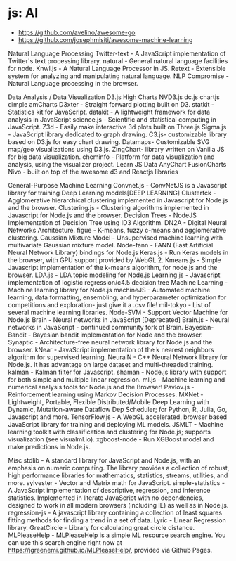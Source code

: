 # js: AI

* https://github.com/avelino/awesome-go
* https://github.com/josephmisiti/awesome-machine-learning

Natural Language Processing
Twitter-text - A JavaScript implementation of Twitter's text processing library.
natural - General natural language facilities for node.
Knwl.js - A Natural Language Processor in JS.
Retext - Extensible system for analyzing and manipulating natural language.
NLP Compromise - Natural Language processing in the browser.

Data Analysis / Data Visualization
D3.js
High Charts
NVD3.js
dc.js
chartjs
dimple
amCharts
D3xter - Straight forward plotting built on D3.
statkit - Statistics kit for JavaScript.
datakit - A lightweight framework for data analysis in JavaScript
science.js - Scientific and statistical computing in JavaScript.
Z3d - Easily make interactive 3d plots built on Three.js
Sigma.js - JavaScript library dedicated to graph drawing.
C3.js- customizable library based on D3.js for easy chart drawing.
Datamaps- Customizable SVG map/geo visualizations using D3.js.
ZingChart- library written on Vanilla JS for big data visualization.
cheminfo - Platform for data visualization and analysis, using the visualizer project.
Learn JS Data
AnyChart
FusionCharts
Nivo - built on top of the awesome d3 and Reactjs libraries

General-Purpose Machine Learning
Convnet.js - ConvNetJS is a Javascript library for training Deep Learning models[DEEP LEARNING]
Clusterfck - Agglomerative hierarchical clustering implemented in Javascript for Node.js and the browser.
Clustering.js - Clustering algorithms implemented in Javascript for Node.js and the browser.
Decision Trees - NodeJS Implementation of Decision Tree using ID3 Algorithm.
DN2A - Digital Neural Networks Architecture.
figue - K-means, fuzzy c-means and agglomerative clustering.
Gaussian Mixture Model - Unsupervised machine learning with multivariate Gaussian mixture model.
Node-fann - FANN (Fast Artificial Neural Network Library) bindings for Node.js
Keras.js - Run Keras models in the browser, with GPU support provided by WebGL 2.
Kmeans.js - Simple Javascript implementation of the k-means algorithm, for node.js and the browser.
LDA.js - LDA topic modeling for Node.js
Learning.js - Javascript implementation of logistic regression/c4.5 decision tree
Machine Learning - Machine learning library for Node.js
machineJS - Automated machine learning, data formatting, ensembling, and hyperparameter optimization for competitions and exploration- just give it a .csv file!
mil-tokyo - List of several machine learning libraries.
Node-SVM - Support Vector Machine for Node.js
Brain - Neural networks in JavaScript [Deprecated]
Brain.js - Neural networks in JavaScript - continued community fork of Brain.
Bayesian-Bandit - Bayesian bandit implementation for Node and the browser.
Synaptic - Architecture-free neural network library for Node.js and the browser.
kNear - JavaScript implementation of the k nearest neighbors algorithm for supervised learning.
NeuralN - C++ Neural Network library for Node.js. It has advantage on large dataset and multi-threaded training.
kalman - Kalman filter for Javascript.
shaman - Node.js library with support for both simple and multiple linear regression.
ml.js - Machine learning and numerical analysis tools for Node.js and the Browser!
Pavlov.js - Reinforcement learning using Markov Decision Processes.
MXNet - Lightweight, Portable, Flexible Distributed/Mobile Deep Learning with Dynamic, Mutation-aware Dataflow Dep Scheduler; for Python, R, Julia, Go, Javascript and more.
TensorFlow.js - A WebGL accelerated, browser based JavaScript library for training and deploying ML models.
JSMLT - Machine learning toolkit with classification and clustering for Node.js; supports visualization (see visualml.io).
xgboost-node - Run XGBoost model and make predictions in Node.js.

Misc
stdlib - A standard library for JavaScript and Node.js, with an emphasis on numeric computing. The library provides a collection of robust, high performance libraries for mathematics, statistics, streams, utilities, and more.
sylvester - Vector and Matrix math for JavaScript.
simple-statistics - A JavaScript implementation of descriptive, regression, and inference statistics. Implemented in literate JavaScript with no dependencies, designed to work in all modern browsers (including IE) as well as in Node.js.
regression-js - A javascript library containing a collection of least squares fitting methods for finding a trend in a set of data.
Lyric - Linear Regression library.
GreatCircle - Library for calculating great circle distance.
MLPleaseHelp - MLPleaseHelp is a simple ML resource search engine. You can use this search engine right now at https://jgreenemi.github.io/MLPleaseHelp/, provided via Github Pages.